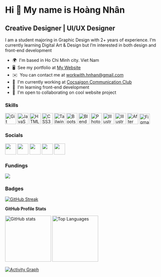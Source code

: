 Hi 👋 My name is Hoàng Nhân
===========================

Creative Designer | UI/UX Designer
----------------

I am a student majoring in Graphic Design with 2+ years of experience. I’m currently learning Digital Art & Design but I’m interested in both design and front-end development

* 🌍  I'm based in Ho Chi Minh city. Viet Nam
* 🖥️  See my portfolio at [My Website](https://hoangnhanne.id.vn/)
* ✉️  You can contact me at [workwith.hnhan@gmail.com](mailto:workwith.hnhan@gmail.com)
* 🚀  I'm currently working at [Cocsaigon Communication Club](https://www.facebook.com/cocsaigonfuhcm)
* 🧠  I'm learning front-end development
* 🤝  I'm open to collaborating on cool website project

### Skills


<p align="left">
<a href="https://git-scm.com/" target="_blank" rel="noreferrer"><img src="https://upload.wikimedia.org/wikipedia/commons/3/3f/Git_icon.svg" height="36" alt="Git" /></a>
<a href="https://developer.mozilla.org/en-US/docs/Web/JavaScript" target="_blank" rel="noreferrer"><img src="https://cdn.worldvectorlogo.com/logos/javascript-1.svg" height="36" alt="JavaScript" /></a>
<a href="https://developer.mozilla.org/en-US/docs/Glossary/HTML5" target="_blank" rel="noreferrer"><img src="https://upload.wikimedia.org/wikipedia/commons/3/38/HTML5_Badge.svg" height="36" alt="HTML5" /></a>
<a href="https://www.w3.org/TR/CSS/#css" target="_blank" rel="noreferrer"><img src="https://upload.wikimedia.org/wikipedia/commons/6/62/CSS3_logo.svg" height="36" alt="CSS3" /></a>
<a href="https://tailwindcss.com/" target="_blank" rel="noreferrer"><img src="https://upload.wikimedia.org/wikipedia/commons/d/d5/Tailwind_CSS_Logo.svg" width="36" height="36" alt="TailwindCSS" /></a>
<a href="https://getbootstrap.com/" target="_blank" rel="noreferrer"><img src="https://upload.wikimedia.org/wikipedia/commons/b/b2/Bootstrap_logo.svg" height="36" alt="Bootstrap" /></a>
<a href="https://www.blender.org/" target="_blank" rel="noreferrer"><img src="https://upload.wikimedia.org/wikipedia/commons/0/0c/Blender_logo_no_text.svg" height="36" alt="Blender" /></a>
<a href="https://www.adobe.com/uk/products/photoshop.html" target="_blank" rel="noreferrer"><img src="https://upload.wikimedia.org/wikipedia/commons/a/af/Adobe_Photoshop_CC_icon.svg" height="36" alt="Photoshop" /></a>
<a href="https://www.adobe.com/uk/products/illustrator.html" target="_blank" rel="noreferrer"><img src="https://upload.wikimedia.org/wikipedia/commons/f/fb/Adobe_Illustrator_CC_icon.svg" height="36" alt="Illustrator" /></a>
<a href="https://www.adobe.com/uk/products/indesign.html" target="_blank" rel="noreferrer"><img src="https://upload.wikimedia.org/wikipedia/commons/4/48/Adobe_InDesign_CC_icon.svg" height="36" alt="Illustrator" /></a>
<a href="https://www.adobe.com/uk/products/aftereffects.html" target="_blank" rel="noreferrer"><img src="https://upload.wikimedia.org/wikipedia/commons/c/cb/Adobe_After_Effects_CC_icon.svg" height="36" alt="After Effects" /></a>
<a href="https://www.figma.com/" target="_blank" rel="noreferrer"><img src="https://upload.wikimedia.org/wikipedia/commons/3/33/Figma-logo.svg" height="34" alt="Figma" /></a>
</p>


### Socials

<p align="left">
<a href="https://www.behance.net/nhnhan" target="_blank" rel="noreferrer"><img src="https://cdn.worldvectorlogo.com/logos/behance-1.svg" height="36" /></a>
<a href="https://www.dribbble.com/hoangnhan2ka3" target="_blank" rel="noreferrer"><img src="https://cdn.freebiesupply.com/logos/large/2x/dribbble-icon-1-logo-svg-vector.svg" height="36" /></a>
<a href="https://www.facebook.com/hoangnhan2ka3" target="_blank" rel="noreferrer"><img src="https://upload.wikimedia.org/wikipedia/en/0/04/Facebook_f_logo_%282021%29.svg" height="36" /></a>
<a href="https://www.github.com/hoangnhan2ka3" target="_blank" rel="noreferrer"><picture><source media="(prefers-color-scheme: dark)" srcset="https://raw.githubusercontent.com/danielcranney/readme-generator/main/public/icons/socials/github-dark.svg" /><source media="(prefers-color-scheme: light)" srcset="https://raw.githubusercontent.com/danielcranney/readme-generator/main/public/icons/socials/github.svg" /><img src="https://raw.githubusercontent.com/danielcranney/readme-generator/main/public/icons/socials/github.svg" height="36" /></picture></a>
<a href="https://www.linkedin.com/in/hoangnhan2ka3" target="_blank" rel="noreferrer"><img src="https://upload.wikimedia.org/wikipedia/commons/8/81/LinkedIn_icon.svg" height="36" /></a>
</p>

### Fundings

<a href="https://www.buymeacoffee.com/hoangnhan2ka3"><img src="https://img.buymeacoffee.com/button-api/?text=Buy me a beer&emoji=🍺&slug=hoangnhan2ka3&button_colour=FFDD00&font_colour=000000&font_family=Poppins&outline_colour=000000&coffee_colour=ffffff" /></a>

### Badges

<a href="http://github.com/hoangnhan2ka3"><img src="https://github-readme-streak-stats-eight.vercel.app/?user=hoangnhan2ka3&theme=dark&background=222222&hide_border=true&border_radius=16&card_width=464&fire=EBDB48&ring=EBDB48&currStreakLabel=EBDB48" alt="GitHub Streak" /></a>

<b>GitHub Profile Stats</b>

<a href="http://github.com/hoangnhan2ka3"><img src="https://github-readme-stats.vercel.app/api?username=hoangnhan2ka3&show_icons=true&hide=prs,issues,&count_private=true&title_color=EBDB48&text_color=ffffff&icon_color=EBDB48&bg_color=222222&hide_border=true&show_icons=true&border_radius=16&card_width=464" alt="GitHub stats" height="150px" /></a>
<a href="https://github.com/hoangnhan2ka3"><img src="https://denvercoder1-github-readme-stats.vercel.app/api/top-langs/?username=hoangnhan2ka3&langs_count=8&layout=compact&theme=dark&hide_border=true&bg_color=222222&title_color=EBDB48&icon_color=EBDB48&hide=Jupyter%20Notebook,Roff&border_radius=16" alt="Top Languages" height="150px" /></a>

<a href="https://github.com/ashutosh00710/github-readme-activity-graph"><img src="https://github-readme-activity-graph.vercel.app/graph/?username=hoangnhan2ka3&bg_color=222222&color=EBDB48&line=EBDB48&point=FFFFFF&hide_border=true&radius=16" alt="Activity Graph" /></a>
